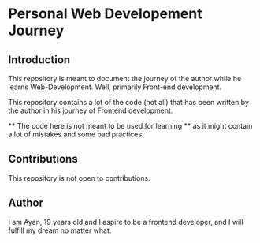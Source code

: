 # Personal Web Developement Journey

## Introduction
This repository is meant to document the journey of the author while he learns Web-Development. Well, primarily Front-end development.

This repository contains a lot of the code (not all) that has been written by the author in his journey of Frontend development.

** The code here is not meant to be used for learning ** as it might contain a lot of mistakes and some bad practices.

## Contributions
This repository is not open to contributions.

## Author
I am Ayan, 19 years old and I aspire to be a frontend developer, and I will fulfill my dream no matter what.

